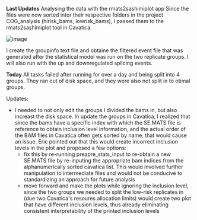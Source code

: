 **Last Updates**
Analysing the data with the rmats2sashimiplot app Since the files were now sorted intor their respective folders in the project COG_analysis (hirisk_bams, lowrisk_bams), I passed them to the rmats2sashimiplot tool in Cavatica.

![image](https://user-images.githubusercontent.com/54278292/187238750-670d3ac8-274d-445c-8f7a-8e4de37f6d49.png)


I create the groupinfo text file and obtaine the filtered event file that was generated after the statistical model was run on the two replicate groups. I will also run with the up and downregulated splicing events.


**Today**
All tasks failed after running for over a day and being split into 4 groups. They ran out of disk space, and they were also not split in to otimal groups. 

Updates: 
- I needed to not only edit the groups I divided the bams in, but also increast the disk space. In update the groups in Cavatica, I realized that since the bams have a specific index with which the SE.MATS file is reference to obtain inclusion level information, and the actual order of the BAM files in Cavatica often gets sorted by name, that would cause an issue. Eric pointed out that this would create incorrect inclusion levels in the plot and proposed a few options:
  - fix this by re-running preapre_stats_input to re-obtain a new SE.MATS file by re-inputing the appropriate bam indices from the alphanumerically sorted cavatica list. This would involved further manipulation to intermediate files and would not be conducive to standardizing an approach for future analysis 
  - move forward and make the plots while ignoring the inclusion level, since the two groups we needed to split the low-risk replicates in (due two Cavatica's resoures allocation limits) would create two plot that have different inclusion levels, thus already eliminating consistent interpretability of the printed inclusion levels
